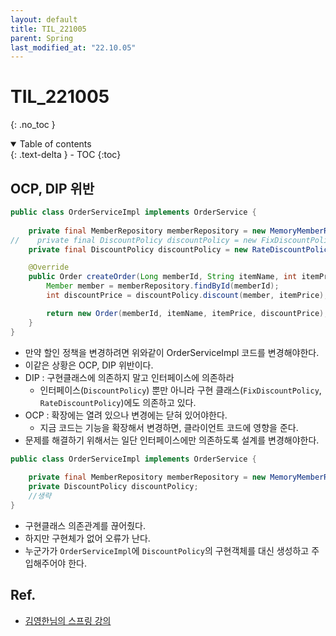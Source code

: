 ```yaml
---
layout: default
title: TIL_221005
parent: Spring
last_modified_at: "22.10.05"
---
```


# TIL_221005
{: .no_toc }

<details open markdown="block">
  <summary>
    Table of contents
  </summary>
  {: .text-delta }
- TOC
{:toc}
</details>

## OCP, DIP 위반
```java
public class OrderServiceImpl implements OrderService {
    
    private final MemberRepository memberRepository = new MemoryMemberRepository();
//    private final DiscountPolicy discountPolicy = new FixDiscountPolicy();
    private final DiscountPolicy discountPolicy = new RateDiscountPolicy();

    @Override
    public Order createOrder(Long memberId, String itemName, int itemPrice) {
        Member member = memberRepository.findById(memberId);
        int discountPrice = discountPolicy.discount(member, itemPrice);

        return new Order(memberId, itemName, itemPrice, discountPrice);
    }
}
```
- 만약 할인 정책을 변경하려면 위와같이 OrderServiceImpl 코드를 변경해야한다.
- 이같은 상황은 OCP, DIP 위반이다.
- DIP : 구현클래스에 의존하지 말고 인터페이스에 의존하라
  - 인터페이스(<code class="language-plaintext highlighter-rouge">DiscountPolicy</code>) 뿐만 아니라 구현 클래스(<code class="language-plaintext highlighter-rouge">FixDiscountPolicy</code>, <code class="language-plaintext highlighter-rouge">RateDiscountPolicy</code>)에도 의존하고 있다.
- OCP : 확장에는 열려 있으나 변경에는 닫혀 있어야한다.
  - 지금 코드는 기능을 확장해서 변경하면, 클라이언트 코드에 영향을 준다.
- 문제를 해결하기 위해서는 일단 인터페이스에만 의존하도록 설계를 변경해야한다.
```java
public class OrderServiceImpl implements OrderService {
    
    private final MemberRepository memberRepository = new MemoryMemberRepository();
    private DiscountPolicy discountPolicy;
    //생략
}
```
- 구현클래스 의존관계를 끊어줬다.
- 하지만 구현체가 없어 오류가 난다.
- 누군가가 <code class="language-plaintext highlighter-rouge">OrderServiceImpl</code>에 <code class="language-plaintext highlighter-rouge">DiscountPolicy</code>의 구현객체를 대신 생성하고 주입해주어야 한다.
## Ref.
- <a href="https://www.inflearn.com/course/%EC%8A%A4%ED%94%84%EB%A7%81-%ED%95%B5%EC%8B%AC-%EC%9B%90%EB%A6%AC-%EA%B8%B0%EB%B3%B8%ED%8E%B8/dashboard">김영한님의 스프링 강의</a>
